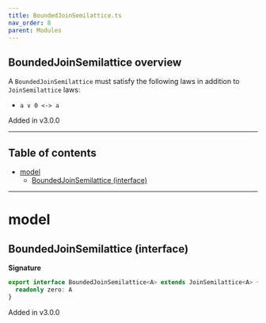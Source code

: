 ```yaml
---
title: BoundedJoinSemilattice.ts
nav_order: 8
parent: Modules
---
```


## BoundedJoinSemilattice overview

A `BoundedJoinSemilattice` must satisfy the following laws in addition to `JoinSemilattice` laws:

- `a ∨ 0 <-> a`

Added in v3.0.0

---

<h2 class="text-delta">Table of contents</h2>

- [model](#model)
  - [BoundedJoinSemilattice (interface)](#boundedjoinsemilattice-interface)

---

# model

## BoundedJoinSemilattice (interface)

**Signature**

```ts
export interface BoundedJoinSemilattice<A> extends JoinSemilattice<A> {
  readonly zero: A
}
```

Added in v3.0.0
